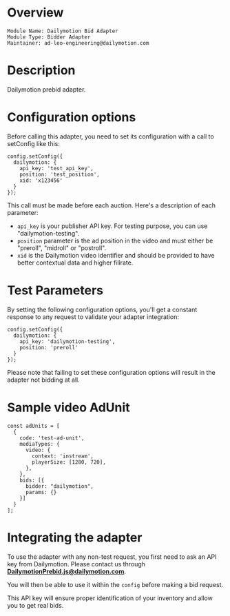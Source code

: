 # Overview

```
Module Name: Dailymotion Bid Adapter
Module Type: Bidder Adapter
Maintainer: ad-leo-engineering@dailymotion.com
```

# Description

Dailymotion prebid adapter.

# Configuration options

Before calling this adapter, you need to set its configuration with a call to setConfig like this:

```
config.setConfig({
  dailymotion: {
    api_key: 'test_api_key',
    position: 'test_position',
    xid: 'x123456'
  }
});
```

This call must be made before each auction. Here's a description of each parameter:
* `api_key` is your publisher API key. For testing purpose, you can use "dailymotion-testing".
* `position` parameter is the ad position in the video and must either be "preroll", "midroll" or "postroll".
* `xid` is the Dailymotion video identifier and should be provided to have better contextual data and higher fillrate.

# Test Parameters

By setting the following configuration options, you'll get a constant response to any request to validate your adapter integration:

```
config.setConfig({
  dailymotion: {
    api_key: 'dailymotion-testing',
    position: 'preroll'
  }
});
```

Please note that failing to set these configuration options will result in the adapter not bidding at all.

# Sample video AdUnit

```
const adUnits = [
  {
    code: 'test-ad-unit',
    mediaTypes: {
      video: {
        context: 'instream',
        playerSize: [1280, 720],
      },
    },
    bids: [{
      bidder: "dailymotion",
      params: {}
    }]
  }
];
```

# Integrating the adapter

To use the adapter with any non-test request, you first need to ask an API key from Dailymotion. Please contact us through **DailymotionPrebid.js@dailymotion.com**.

You will then be able to use it within the `config` before making a bid request.

This API key will ensure proper identification of your inventory and allow you to get real bids.
